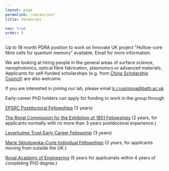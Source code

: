 ```yaml
---
layout: page
permalink: /vacancies/
title: Vacancies

nav: true
order: 5
---
```


Up to 18 month PDRA position to work on Innovate UK project "Hollow-core fibre cells for quantum memory" available. Email for more information.

We are looking at hiring people in the general areas of surface science, nanophotonics, optical fibre fabrication, plasmonics or advanced materials. Applicants for self-funded scholarships (e.g. from [China Scholarship Council](https://www.bath.ac.uk/guides/applying-for-the-china-scholarship-council-university-of-bath-phd-programme/)) are also welcome. 

If you are interested in joining our lab, please email <k.r.rusimova@bath.ac.uk>

Early-career PhD holders can apply for funding to work in the group through

[EPSRC Postdoctoral Fellowships](https://www.ukri.org/councils/epsrc/career-and-skills-development/fellowships/) (3 years)

[The Royal Commission for the Exhibition of 1851 Fellowships](https://royalcommission1851.org/) (2 years, for applicants normally with no more than 3 years postdoctoral experience.)

[Leverhulme Trust Early Career Fellowship](https://www.leverhulme.ac.uk/early-career-fellowships) (3 years)

[Marie Sklodowska-Curie Individual Fellowships](https://ec.europa.eu/research/mariecurieactions/actions/postdoctoral-fellowships) (2 years, for applicants moving from outside the UK.)

[Royal Academy of Engineering](https://raeng.org.uk/programmes-and-prizes/programmes/uk-grants-and-prizes/support-for-research/research-fellowships) (5 years for applicanats within 4 years of completing PhD degree.)
